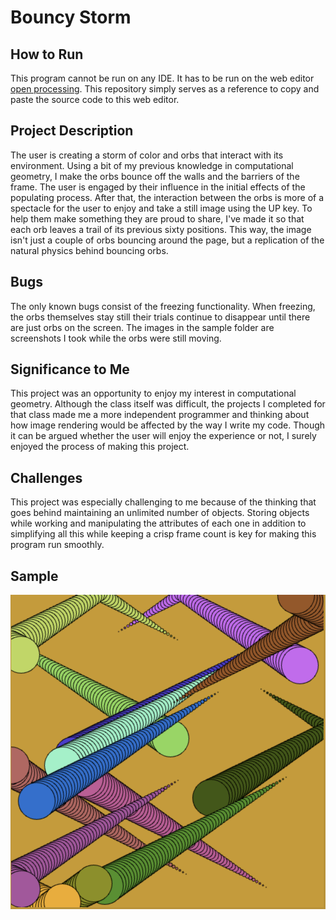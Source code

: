 # Bouncy Storm

## How to Run
This program cannot be run on any IDE. It has to be run on the web editor [open processing](openprocessing.org/). This repository simply serves as a reference to copy and paste the source code to this web editor.

## Project Description
The user is creating a storm of color and orbs that interact with its environment. Using a bit of my previous knowledge in computational geometry, I make the orbs bounce off the walls and the barriers of the frame. The user is engaged by their influence in the initial effects of the populating process. After that, the interaction between the orbs is more of a spectacle for the user to enjoy and take a still image using the UP key. To help them make something they are proud to share, I've made it so that each orb leaves a trail of its previous sixty positions. This way, the image isn't just a couple of orbs bouncing around the page, but a replication of the natural physics behind bouncing orbs.

## Bugs
The only known bugs consist of the freezing functionality. When freezing, the orbs themselves stay still their trials continue to disappear until there are just orbs on the screen. The images in the sample folder are screenshots I took while the orbs were still moving. 

## Significance to Me
This project was an opportunity to enjoy my interest in computational geometry. Although the class itself was difficult, the projects I completed for that class made me a more independent programmer and thinking about how image rendering would be affected by the way I write my code. Though it can be argued whether the user will enjoy the experience or not, I surely enjoyed the process of making this project. 

## Challenges
This project was especially challenging to me because of the thinking that goes behind maintaining an unlimited number of objects. Storing objects while working and manipulating the attributes of each one in addition to simplifying all this while keeping a crisp frame count is key for making this program run smoothly.

## Sample
![](https://github.com/Diego-428/VisualArt_M10/blob/main/sample/M10-Sample2.png)

